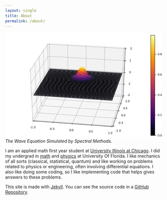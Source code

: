 ```yaml
---
layout: single
title: About
permalink: /about/
---
```


![Wave Equation Simulation](/picsandgifs/p20.gif)
*The Wave Equation Simulated by Spectral Methods.*

I am an applied math first year student at [University Illinois at Chicago](https://mscs.uic.edu). I did my undergrad in [math](https://math.ufl.edu) and [physics](https://www.phys.ufl.edu) at University Of Florida. I like mechanics of all sorts (classical, statistical, quantum) and like working on problems related to physics or engineering, often involving differential equations. I also like doing some coding, so I like implementing code that helps gives answers to these problems.

This site is made with [Jekyll](https://jekyllrb.com). You can see the source code in a [GitHub Repository](https://github.com/samueltwallace/swalla24.people.uic.edu).
